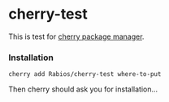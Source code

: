 # cherry-test

This is test for [cherry package manager](https://github.com/Rabios/cherry).

### Installation

```
cherry add Rabios/cherry-test where-to-put
```

Then cherry should ask you for installation...
